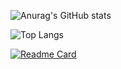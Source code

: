 
![Anurag's GitHub stats](https://github-readme-stats.vercel.app/api?username=juciejunior&theme=highcontrast&show_icons=true)

![Top Langs](https://github-readme-stats.vercel.app/api/top-langs/?username=juciejunior&hide_progress=true)

[![Readme Card](https://github-readme-stats.vercel.app/api/pin/?username=juciejunior&repo=github-readme-stats)](https://github.com/juciejunior/github-readme-stats)

